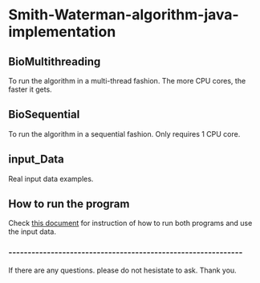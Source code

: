 # Smith-Waterman-algorithm-java-implementation

## BioMultithreading
To run the algorithm in a multi-thread fashion. The more CPU cores, the faster it gets. 

## BioSequential
To run the algorithm in a sequential fashion. Only requires 1 CPU core.

## input_Data
Real input data examples.

## How to run the program
Check [this document](How%20to%20run%20the%20program.docx) for instruction of how to run both programs and use the input data.
### -------------------------------------------------------------
If there are any questions. please do not hesistate to ask. Thank you.
